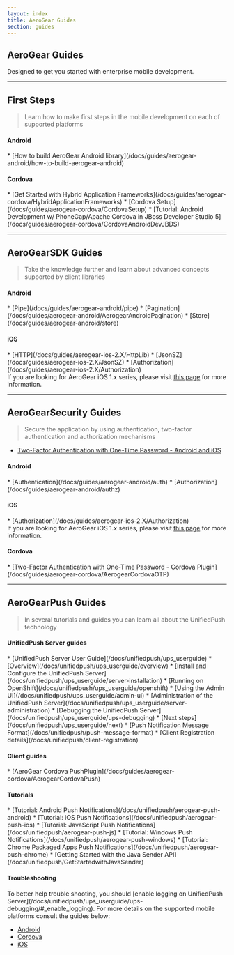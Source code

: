 ```yaml
---
layout: index
title: AeroGear Guides
section: guides
---
```



<h2 class="section-header" id="overview">AeroGear Guides</h2>
Designed to get you started with enterprise mobile development.

---

<h2 class="section-header" id="first-steps"><i class="fa fa-graduation-cap"></i> First Steps</h2>

> Learn how to make first steps in the mobile development on each of supported platforms

<h4 id="coreAndroid">Android</h4>
* [How to build AeroGear Android library](/docs/guides/aerogear-android/how-to-build-aerogear-android)


<h4 id="coreCordova">Cordova</h4>
* [Get Started with Hybrid Application Frameworks](/docs/guides/aerogear-cordova/HybridApplicationFrameworks)
* [Cordova Setup](/docs/guides/aerogear-cordova/CordovaSetup)
* [Tutorial: Android Development w/ PhoneGap/Apache Cordova in JBoss Developer Studio 5](/docs/guides/aerogear-cordova/CordovaAndroidDevJBDS)

---

<h2 class="section-header" id="core"><i class="fa fa-rocket"></i> AeroGear<strong>SDK</strong> Guides</h2>

> Take the knowledge further and learn about advanced concepts supported by client libraries

<h4 id="coreAndroid">Android</h4>
* [Pipe](/docs/guides/aerogear-android/pipe)
* [Pagination](/docs/guides/aerogear-android/AerogearAndroidPagination)
* [Store](/docs/guides/aerogear-android/store)

<h4 id="coreIOS1">iOS</h4>
* [HTTP](/docs/guides/aerogear-ios-2.X/HttpLib)
* [JsonSZ](/docs/guides/aerogear-ios-2.X/JsonSZ)
* [Authorization](/docs/guides/aerogear-ios-2.X/Authorization)

<div class="alert alert-info" role="alert">If you are looking for AeroGear iOS 1.x series, please visit <a href="/docs/guides/aerogear-ios/">this page</a> for more information.</div>

---

<h2 class="section-header" id="security"><i class="fa fa-shield"></i> AeroGear<strong>Security</strong> Guides</h2>

> Secure the application by using authentication, two-factor authentication and authorization mechanisms

* [Two-Factor Authentication with One-Time Password - Android and iOS](/docs/guides/AeroGear-OTP)

<h4 id="securityAndroid">Android</h4>
* [Authentication](/docs/guides/aerogear-android/auth)
* [Authorization](/docs/guides/aerogear-android/authz)

<h4 id="securityIOS2">iOS</h4>
* [Authorization](/docs/guides/aerogear-ios-2.X/Authorization)

<div class="alert alert-info" role="alert">If you are looking for AeroGear iOS 1.x series, please visit <a href="/docs/guides/aerogear-ios/">this page</a> for more information.</div>

<h4 id="securityCordova">Cordova</h4>
* [Two-Factor Authentication with One-Time Password - Cordova Plugin](/docs/guides/aerogear-cordova/AerogearCordovaOTP)

---

<h2 class="section-header" id="push"><i class="fa fa-paper-plane"></i> AeroGear<strong>Push</strong> Guides</h2>

> In several tutorials and guides you can learn all about the UnifiedPush technology

<h4 id="unifiedPush">UnifiedPush Server guides</h4>
* [UnifiedPush Server User Guide](/docs/unifiedpush/ups_userguide)
    * [Overview](/docs/unifiedpush/ups_userguide/overview)
    * [Install and Configure the UnifiedPush Server](/docs/unifiedpush/ups_userguide/server-installation)
    * [Running on OpenShift](/docs/unifiedpush/ups_userguide/openshift)
    * [Using the Admin UI](/docs/unifiedpush/ups_userguide/admin-ui)
    * [Administration of the UnifiedPush Server](/docs/unifiedpush/ups_userguide/server-administration)
    * [Debugging the UnifiedPush Server](/docs/unifiedpush/ups_userguide/ups-debugging)
    * [Next steps](/docs/unifiedpush/ups_userguide/next)
    * [Push Notification Message Format](/docs/unifiedpush/push-message-format)
    * [Client Registration details](/docs/unifiedpush/client-registration)

<h4 id="pushClientGuides">Client guides</h4>
* [AeroGear Cordova PushPlugin](/docs/guides/aerogear-cordova/AerogearCordovaPush)

<h4 id="pushTutorials">Tutorials</h4>
* [Tutorial: Android Push Notifications](/docs/unifiedpush/aerogear-push-android)
* [Tutorial: iOS Push Notifications](/docs/unifiedpush/aerogear-push-ios)
* [Tutorial: JavaScript Push Notifications](/docs/unifiedpush/aerogear-push-js)
* [Tutorial: Windows Push Notifications](/docs/unifiedpush/aerogear-push-windows)
* [Tutorial: Chrome Packaged Apps Push Notifications](/docs/unifiedpush/aerogear-push-chrome)
* [Getting Started with the Java Sender API](/docs/unifiedpush/GetStartedwithJavaSender)

<h4 id="pushTroubleshooting">Troubleshooting</h4>
To better help trouble shooting, you should [enable logging on UnifiedPush Server](/docs/unifiedpush/ups_userguide/ups-debugging/#_enable_logging).
For more details on the supported mobile platforms consult the guides below:

* [Android](/docs/unifiedpush/aerogear-push-android/troubleshooting)
* [Cordova](/docs/unifiedpush/aerogear-push-cordova/troubleshooting)
* [iOS](/docs/unifiedpush/aerogear-push-ios/troubleshooting)